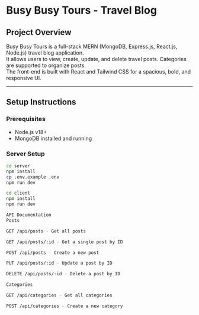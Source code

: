 # Busy Busy Tours - Travel Blog

## Project Overview
Busy Busy Tours is a full-stack MERN (MongoDB, Express.js, React.js, Node.js) travel blog application.  
It allows users to view, create, update, and delete travel posts. Categories are supported to organize posts.  
The front-end is built with React and Tailwind CSS for a spacious, bold, and responsive UI.

---

## Setup Instructions

### Prerequisites
- Node.js v18+  
- MongoDB installed and running  

### Server Setup
```bash
cd server
npm install
cp .env.example .env
npm run dev

cd client
npm install
npm run dev

API Documentation
Posts

GET /api/posts - Get all posts

GET /api/posts/:id - Get a single post by ID

POST /api/posts - Create a new post

PUT /api/posts/:id - Update a post by ID

DELETE /api/posts/:id - Delete a post by ID

Categories

GET /api/categories - Get all categories

POST /api/categories - Create a new category